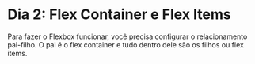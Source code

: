 # Dia 2: Flex Container e Flex Items

Para fazer o Flexbox funcionar, você precisa configurar o relacionamento pai-filho. O pai é o flex container e tudo dentro dele são os filhos ou flex items.
